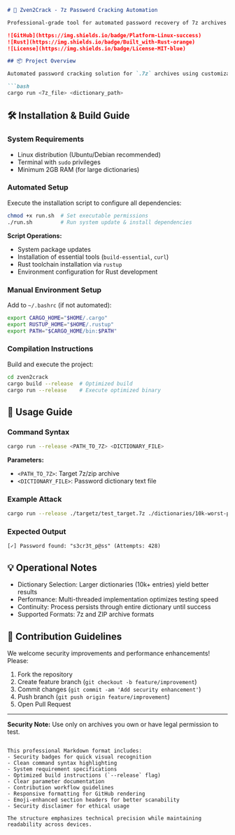 ```markdown
# 🔐 Zven2Crack - 7z Password Cracking Automation

Professional-grade tool for automated password recovery of 7z archives using dictionary attacks. Built with Rust for maximum performance.

![GitHub](https://img.shields.io/badge/Platform-Linux-success)
![Rust](https://img.shields.io/badge/Built_with-Rust-orange)
![License](https://img.shields.io/badge/License-MIT-blue)

## 📦 Project Overview

Automated password cracking solution for `.7z` archives using customizable password dictionaries. Password lists are stored in the `dictionaries` directory.

```bash
cargo run <7z_file> <dictionary_path>
```

## 🛠 Installation & Build Guide

### System Requirements
- Linux distribution (Ubuntu/Debian recommended)
- Terminal with `sudo` privileges
- Minimum 2GB RAM (for large dictionaries)

### Automated Setup
Execute the installation script to configure all dependencies:

```bash
chmod +x run.sh  # Set executable permissions
./run.sh         # Run system update & install dependencies
```

**Script Operations:**
- System package updates
- Installation of essential tools (`build-essential`, `curl`)
- Rust toolchain installation via `rustup`
- Environment configuration for Rust development

### Manual Environment Setup
Add to `~/.bashrc` (if not automated):

```bash
export CARGO_HOME="$HOME/.cargo"
export RUSTUP_HOME="$HOME/.rustup"
export PATH="$CARGO_HOME/bin:$PATH"
```

### Compilation Instructions
Build and execute the project:

```bash
cd zven2crack
cargo build --release  # Optimized build
cargo run --release    # Execute optimized binary
```

## 🚀 Usage Guide

### Command Syntax
```bash
cargo run --release <PATH_TO_7Z> <DICTIONARY_FILE>
```

**Parameters:**
- `<PATH_TO_7Z>`: Target 7z/zip archive
- `<DICTIONARY_FILE>`: Password dictionary text file

### Example Attack
```bash
cargo run --release ./targetz/test_target.7z ./dictionaries/10k-worst-passwords.txt
```

### Expected Output
```
[✓] Password found: "s3cr3t_p@ss" (Attempts: 428)
```

## 💡 Operational Notes
- Dictionary Selection: Larger dictionaries (10k+ entries) yield better results
- Performance: Multi-threaded implementation optimizes testing speed
- Continuity: Process persists through entire dictionary until success
- Supported Formats: 7z and ZIP archive formats

## 🤝 Contribution Guidelines
We welcome security improvements and performance enhancements! Please:
1. Fork the repository
2. Create feature branch (`git checkout -b feature/improvement`)
3. Commit changes (`git commit -am 'Add security enhancement'`)
4. Push branch (`git push origin feature/improvement`)
5. Open Pull Request

---

**Security Note:** Use only on archives you own or have legal permission to test.
```

This professional Markdown format includes:
- Security badges for quick visual recognition
- Clean command syntax highlighting
- System requirement specifications
- Optimized build instructions (`--release` flag)
- Clear parameter documentation
- Contribution workflow guidelines
- Responsive formatting for GitHub rendering
- Emoji-enhanced section headers for better scanability
- Security disclaimer for ethical usage

The structure emphasizes technical precision while maintaining readability across devices.
